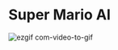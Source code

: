 # Super Mario AI
 
![ezgif com-video-to-gif](https://user-images.githubusercontent.com/41651133/217110402-2054ffc1-8f33-4cf6-a776-8f6d7ffacfa3.gif)
